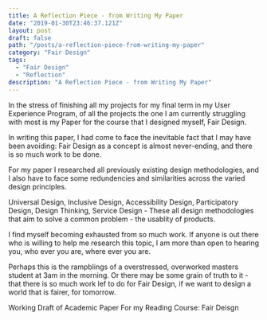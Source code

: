 ```yaml
---
title: A Reflection Piece - from Writing My Paper
date: "2019-01-30T23:46:37.121Z"
layout: post
draft: false
path: "/posts/a-reflection-piece-from-writing-my-paper"
category: "Fair Design"
tags:
  - "Fair Design"
  - "Reflection"
description: "A Reflection Piece - from Writing My Paper"
---
```


In the stress of finishing all my projects for my final term in my User Experience Program, of all the projects the one I am currently struggling with most is my Paper for the course that I designed myself, Fair Design.

In writing this paper, I had come to face the inevitable fact that I may have been avoiding: Fair Design as a concept is almost never-ending, and there is so much work to be done.

For my paper I researched all previously existing design methodologies, and I also have to face some redundencies and similarities across the varied design principles.

Universal Design, Inclusive Design, Accessibility Design, Participatory Design, Design Thinking, Service Design - These all design methodologies that aim to solve a common problem - the usablity of products.

I find myself becoming exhausted from so much work. If anyone is out there who is willing to help me research this topic, I am more than open to hearing you, who ever you are, where ever you are.

Perhaps this is the rampblings of a overstressed, overworked masters student at 3am in the morning. Or there may be some grain of truth to it - that there is so much work lef to do for Fair Design, if we want to design a world that is fairer, for tomorrow.

Working Draft of Academic Paper
For my Reading Course: Fair Deisgn

